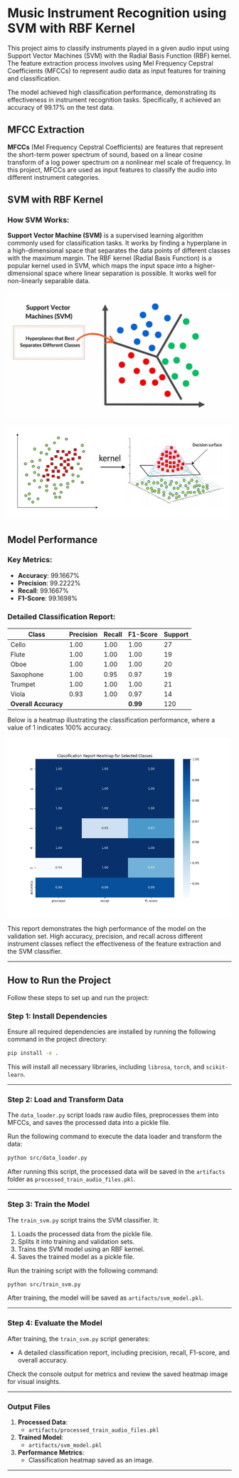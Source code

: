 # Music Instrument Recognition using SVM with RBF Kernel

This project aims to classify instruments played in a given audio input using Support Vector Machines (SVM) with the Radial Basis Function (RBF) kernel. The feature extraction process involves using Mel Frequency Cepstral Coefficients (MFCCs) to represent audio data as input features for training and classification.

The model achieved high classification performance, demonstrating its effectiveness in instrument recognition tasks. Specifically, it achieved an accuracy of 99.17% on the test data.

## MFCC Extraction

**MFCCs** (Mel Frequency Cepstral Coefficients) are features that represent the short-term power spectrum of sound, based on a linear cosine transform of a log power spectrum on a nonlinear mel scale of frequency. In this project, MFCCs are used as input features to classify the audio into different instrument categories.


## SVM with RBF Kernel

### How SVM Works:
**Support Vector Machine (SVM)** is a supervised learning algorithm commonly used for classification tasks. It works by finding a hyperplane in a high-dimensional space that separates the data points of different classes with the maximum margin. The RBF kernel (Radial Basis Function) is a popular kernel used in SVM, which maps the input space into a higher-dimensional space where linear separation is possible. It works well for non-linearly separable data.


![SVM Visualization](images/support-vector-machine-svm.jpg.webp)

![SVM with RBF kernel](images/rbf_kernel.png)



## Model Performance

### Key Metrics:

- **Accuracy**: 99.1667%
- **Precision**: 99.2222%
- **Recall**: 99.1667%
- **F1-Score**: 99.1698%

### Detailed Classification Report:

| Class     | Precision | Recall | F1-Score | Support |
|-----------|-----------|--------|----------|---------|
| Cello     | 1.00      | 1.00   | 1.00     | 27      |
| Flute     | 1.00      | 1.00   | 1.00     | 19      |
| Oboe      | 1.00      | 1.00   | 1.00     | 20      |
| Saxophone | 1.00      | 0.95   | 0.97     | 19      |
| Trumpet   | 1.00      | 1.00   | 1.00     | 21      |
| Viola     | 0.93      | 1.00   | 0.97     | 14      |
| **Overall Accuracy** |       |        | **0.99** | 120     |


Below is a heatmap illustrating the classification performance, where a value of 1 indicates 100% accuracy.

![SVM with RBF kernel](images/classification_report_heatmap.png)

This report demonstrates the high performance of the model on the validation set. High accuracy, precision, and recall across different instrument classes reflect the effectiveness of the feature extraction and the SVM classifier.


---

## How to Run the Project

Follow these steps to set up and run the project:

### Step 1: Install Dependencies
Ensure all required dependencies are installed by running the following command in the project directory:

```bash
pip install -e .
```

This will install all necessary libraries, including `librosa`, `torch`, and `scikit-learn`.

---

### Step 2: Load and Transform Data
The `data_loader.py` script loads raw audio files, preprocesses them into MFCCs, and saves the processed data into a pickle file.

Run the following command to execute the data loader and transform the data:

```bash
python src/data_loader.py
```

After running this script, the processed data will be saved in the `artifacts` folder as `processed_train_audio_files.pkl`.

---

### Step 3: Train the Model
The `train_svm.py` script trains the SVM classifier. It:
1. Loads the processed data from the pickle file.
2. Splits it into training and validation sets.
3. Trains the SVM model using an RBF kernel.
4. Saves the trained model as a pickle file.

Run the training script with the following command:

```bash
python src/train_svm.py
```

After training, the model will be saved as `artifacts/svm_model.pkl`.

---

### Step 4: Evaluate the Model
After training, the `train_svm.py` script generates:
- A detailed classification report, including precision, recall, F1-score, and overall accuracy.

Check the console output for metrics and review the saved heatmap image for visual insights.

---

### Output Files
1. **Processed Data**:
   - `artifacts/processed_train_audio_files.pkl`
2. **Trained Model**:
   - `artifacts/svm_model.pkl`
3. **Performance Metrics**:
   - Classification heatmap saved as an image.

---

